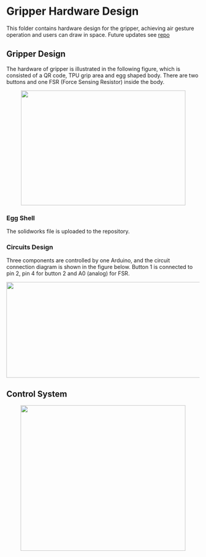# Gripper Hardware Design 
This folder contains hardware design for the gripper, achieving air gesture operation and users can draw in space. Future updates see [repo](https://github.com/ChengyangZhu/Air-Gesture-Operation-Hand-Augmentation)

## Gripper Design
The hardware of gripper is illustrated in the following figure, which is consisted of a QR code, TPU grip area and egg shaped body. There are two buttons and one FSR (Force Sensing Resistor) inside the body.

<p align="center">
  <img width="429" height="300" src="https://user-images.githubusercontent.com/113228076/227746198-cb4c3480-7069-48e8-8861-90602ec7bd3a.png">
</p>

### Egg Shell
The solidworks file is uploaded to the repository.

### Circuits Design
Three components are controlled by one Arduino, and the circuit connection diagram is shown in the figure below. Button 1 is connected to pin 2, pin 4 for button 2 and A0 (analog) for FSR.

<p align="center">
  <img width="529" height="250" src="https://user-images.githubusercontent.com/113228076/227780935-18d8de6d-9982-45bf-8ff4-3adb17ec0216.png">
</p>

## Control System 

<p align="center">
  <img width="430" height="380" src="https://user-images.githubusercontent.com/113228076/227781067-7c1ad3fa-ce5a-44c0-ae3a-d6c2625b2c93.jpg">
</p>
